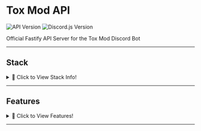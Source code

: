 # Tox Mod API
![API Version](https://img.shields.io/badge/API-v1.0.0-%2334d058?style=flat-square&logo=github&logoColor=fff) ![Discord.js Version](https://img.shields.io/badge/Discord.js-v13.3.1-%2334d058?style=flat-square&logo=npm&logoColor=fff)

Official Fastify API Server for the Tox Mod Discord Bot

---

## Stack

<details>
<summary>👀 Click to View Stack Info!</summary>
<p align="center">
  <img src="https://img.shields.io/badge/Node.JS-0C0032?style=for-the-badge&logo=node.js" />
  <img src="https://img.shields.io/badge/Fastify-0C0032?style=for-the-badge&logo=Fastify" />
  <img src="https://img.shields.io/badge/Mongoose-0C0032?style=for-the-badge&logo=MongoDB" />
 </p>
</details>


---

## Features

<details>
<summary>👀 Click to View Features!</summary>
  - Fast, Responsive API with proper Error Handling.
  - Blazing Fast Backend Server thanks to Fastify
  - Vote Hook Route for receiving Webhooks from a Bot List.
  - Version Check implementation and Routing
</details>


---

